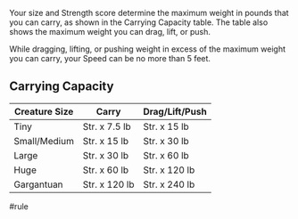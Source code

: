 Your size and Strength score determine the maximum weight in pounds that you can carry, as shown in the Carrying Capacity table. The table also shows the maximum weight you can drag, lift, or push.

While dragging, lifting, or pushing weight in excess of the maximum weight you can carry, your Speed can be no more than 5 feet.
## Carrying Capacity
| Creature Size | Carry         | Drag/Lift/Push |
| ------------- | ------------- | -------------- |
| Tiny          | Str. x 7.5 lb | Str. x 15 lb   |
| Small/Medium  | Str. x 15 lb  | Str. x 30 lb   |
| Large         | Str. x 30 lb  | Str. x 60 lb   |
| Huge          | Str. x 60 lb  | Str. x 120 lb  |
| Gargantuan    | Str. x 120 lb | Str. x 240 lb  |


#rule